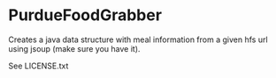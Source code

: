 PurdueFoodGrabber
=================

Creates a java data structure with meal information from a given hfs url using jsoup (make sure you have it).

See LICENSE.txt

